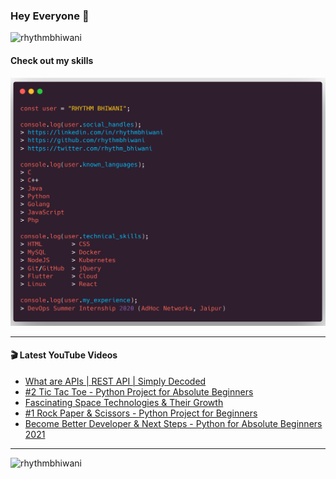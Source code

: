 ### Hey Everyone 👋

<p align="left"><img src="https://komarev.com/ghpvc/?username=rhythmbhiwani" alt="rhythmbhiwani" /></p>

#### Check out my skills

![GitHub Profile](https://github.com/rhythmbhiwani/rhythmbhiwani/blob/master/user_profile.png)

---

#### 🎬 Latest YouTube Videos
<!-- YOUTUBE:START -->
- [What are APIs | REST API | Simply Decoded](https://www.youtube.com/watch?v=qlT3gWvy30E)
- [#2 Tic Tac Toe - Python Project for Absolute Beginners](https://www.youtube.com/watch?v=AqYyogGkZvE)
- [Fascinating Space Technologies & Their Growth](https://www.youtube.com/watch?v=zu3boAKu8YM)
- [#1 Rock Paper & Scissors - Python Project for Beginners](https://www.youtube.com/watch?v=Ov9Xbl7qrCE)
- [Become Better Developer & Next Steps - Python for Absolute Beginners 2021](https://www.youtube.com/watch?v=5mAqb3TdbLc)
<!-- YOUTUBE:END -->

---

<p align="left"><img src="https://github-readme-stats.vercel.app/api?username=rhythmbhiwani&show_icons=true&hide_border=true&count_private=true" alt="rhythmbhiwani" /></p>
